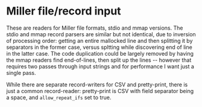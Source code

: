 # Miller file/record input

These are readers for Miller file formats, stdio and mmap versions. The stdio
and mmap record parsers are similar but not identical, due to inversion of
processing order: getting an entire mallocked line and then splitting it by
separators in the former case, versus spltting while discovering end of line in
the latter case. The code duplication could be largely removed by having the
mmap readers find end-of-lines, then split up the lines -- however that
requires two passes through input strings and for performance I want just a
single pass.

While there are separate record-writers for CSV and pretty-print, there is just
a common record-reader: pretty-print is CSV with field separator being a space,
and `allow_repeat_ifs` set to true.

